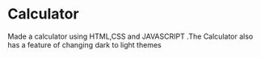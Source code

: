 # Calculator
Made a calculator using HTML,CSS and JAVASCRIPT 
.The Calculator also has a feature of changing dark to light themes
